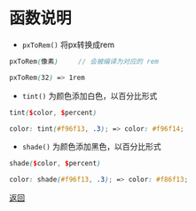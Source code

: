 # 函数说明

* ```pxToRem()``` 将px转换成rem

```scss
pxToRem(像素)		// 会被编译为对应的 rem

pxToRem(32) => 1rem
```

* ```tint()``` 为颜色添加白色，以百分比形式

```scss
tint($color, $percent)

color: tint(#f96f13, .3); => color: #f96f14;
```

* ```shade()``` 为颜色添加黑色，以百分比形式

```scss
shade($color, $percent)

color: shade(#f96f13, .3); => color: #f86f13;
```

[返回](./doc.md)